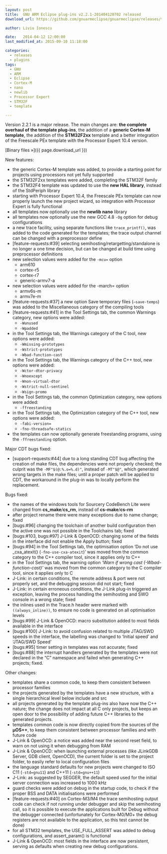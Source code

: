 ```yaml
---
layout: post
title:  GNU ARM Eclipse plug-ins v2.2.1-201404120702 released
download_url: https://github.com/gnuarmeclipse/gnuarmeclipse/releases/tag/v2.2.1-201404120702

author: Liviu Ionescu

date:   2014-04-12 12:00:00
last_modified_at: 2015-09-10 11:18:00

categories:
  - releases
  - plugins
tags:
  - GNU 
  - ARM
  - Eclipse
  - Cortex-M
  - nano
  - newlib
  - Processor Expert
  - STM32F
  - template

---
```


Version 2.2.1 is a major release. The main changes are: **the complete overhaul of the template plug-ins**, the addition of a **generic Cortex-M template**, the addition of the **STM32F2xx** template and a better integration of the Freescale PEx template with the Processor Expert 10.4 version.

[Binary files »]({{ page.download_url }})

New features:

* the generic Cortex-M template was added, to provide a starting point for projects using processors not yet fully supported
* the STM32F2xx templates were added, completing the STM32F family
* the STM32F4 template was updated to use the **new HAL library**, instead of the StdPeriph library
* starting with Processor Expert 10.4, the Freescale PEx template can now properly launch the new project wizard, so integration with Processor Expert is fully functional
* all templates now optionally use the **newlib nano** library
* all templates now optionally use the new GCC 4.8 `-Og` option for debug configurations
* a new trace facility, using separate functions like `trace_printf()`, was added to the code generated for the templates; the trace output channel can be changed with a preprocessor define
* [feature-requests:#39] selecting semihosting/retargetting/standalone is no longer a one time decision, but can be changed at build time using preprocessor definitions
* new selection values were added for the `-mcu=` option
  * arm610
  * cortex-r5
  * cortex-r7
  * generic-armv7-a
* new selection values were added for the -march= option
  * armv6s-m
  * armv7e-m
* [feature-requests:#37] a new option Save temporary files (`–save-temps`) was added to the Miscellaneous category of the compiling tools
* [feature-requests:#41] in the Tool Settings tab, the common Warnings category, new options were added:
  * `-Wunused`
  * `-Wpadded`
* in the Tool Settings tab, the Warnings category of the C tool, new options were added:
  * `-Wmissing-prototypes`
  * `-Wstrict-prototypes`
  * `-Wbad-function-cast`
* in the Tool Settings tab, the Warnings category of the C++ tool, new options were added:
  * `-Wctor-dtor-privacy`
  * `-Wnoexcept`
  * `-Wnon-virtual-dtor`
  * `-Wstrict-null-sentinel`
  * `-Wsign-promo`
* in the Tool Settings tab, the common Optimization category, new options were added:
  * `-ffreestanding`
* in the Tool Settings tab, the Optimization category of the C++ tool, new options were added:
  * `-fabi-version=`
  * `-fno-threadsafe-statics`
* the templates can now optionally generate freestanding programs, using the `-ffreestanding` option.

Major CDT bugs fixed:

* [support-requests:#44] due to a long standing CDT bug affecting the creation of make files, the dependencies were not properly checked; the culprit was the `-MF"$(@:%.o=%.d)"`, instead of `-MT"$@"`, which generated wrong targets in the make files; until a proper patch will be applied to CDT, the workaround in the plug-in was to locally perform the replacement.

Bugs fixed:

* the names of the windows tools for Sourcery CodeBench Lite were changed from **cs_make**/**cs_rm**, instead of **cs-make**/**cs-rm**
* after project rename there were many exceptions due to name change; fixed
* [bugs:#96] changing the toolchain of another build configuration then the active one was not possible in the Toolchains tab; fixed
* [bugs:#103, bugs:#97] J-Link & OpenOCD: changing some of the fields in the interface did not enable the Apply button; fixed
* [bugs:#94] in the Tool Settings tab, the optimisation option ‘Do not use _cxa_atexit() (`-fno-use-cxa-atexit`)’ was moved from the common category to the C++ compiler tool, since it applies only to C++
* in the Tool Settings tab, the warning option _‘Warn if wrong cast (-Wbad-function-cast)’_ was moved from the common category to the C compiler tool, since it applies only to C
* J-Link: in certain conditions, the remote address & port were not properly set, and the debugging session did not start; fixed
* J-Link: in certain erroneous conditions, the J-Link plug-in triggered an exception, leaving the process handling the semihosting and SWO console in a wrong state; fixed
* the inlines used in the Trace.h header were marked with `((always_inline))`, to ensure no code is generated on all optimisation levels
* [bugs:#99] J-Link & OpenOCD: macro substitution added to most fields available in the interface
* [bugs:#100] J-Link: to avoid confusion related to multiple JTAG/SWD speeds in the interface, the labelling was changed to ‘Initial speed’ and ‘JTAG/SWD Speed’
* [bugs:#95] timer setting in templates was not accurate; fixed
* [bugs:#88] the interrupt handlers generated by the templates were not declared in the “C” namespace and failed when generating C++ projects; fixed.

Other changes:

* templates share a common code, to keep them consistent between processor families
* the projects generated by the templates have a new structure, with a single hierarchical level below include and src
* all projects generated by the template plug-ins also have now the C++ nature; the change does not impact at all C only projects, but keeps an open door to the possibility of adding future C++ libraries to the generated projects.
* templates common code is now directly copied from the sources of the **µOS++**, to keep them consistent between processor families and with future code
* J-Link & OpenOCD: a notice was added near the second reset field, to warn on not using it when debugging from RAM
* J-Link & OpenOCD: when launching external processes (like JLinkGDB Server, GDB client, OpenOCD), the current folder is set to the project folder, to easily refer to local configuration files
* the language standard defaults for new projects were changed to ISO C11 (`-std=gnu11`) and C++11 (`-std=gnu++11`)
* J-Link: as suggested by SEGGER, the default speed used for the initial server connection was increased to 1000 kHz
* guard checks were added on debug in the startup code, to check if the proper BSS and DATA initialisations were performed
* [feature-requests:#40] on Cortex-M3/M4 the trace semihosting output code can check if not running under debugger and skip the semihosting call, so it is possible to execute the applications built for Debug without the debugger connected (unfortunately for Cortex-M0/M0+ the debug registers are not available to the application, so this test cannot be done)
* for all STM32 templates, the USE_FULL_ASSERT was added to debug configurations, and assert_param() is functional
* J-Link & OpenOCD: most fields in the interface are now persistent, serving as defaults when creating new debug configurations.
